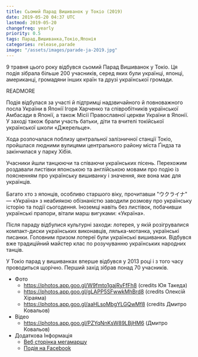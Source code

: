```yaml
---
title: Сьомий Парад Вишиванок у Токіо (2019)
date: 2019-05-20 04:37 UTC
lastmod: 2019-05-20
changefreq: yearly
priority: 0.5
tags: Парад,Вишиванка,Токіо,Японія
categories: release,parade
image: "/assets/images/parade-ja-2019.jpg"
---
```



9 травня цього року відбувся сьомий Парад Вишиванок у Токіо. Ця подія зібрала більше 200 учасників, серед яких були українці, японці, американці, громадяни інших країн та друзі української громади.

READMORE

Подія відбулася за участі й підтримці надзвичайного й повноважного посла України в Японії Ігоря Харченко та співробітників української Амбасади в Японії, а також Місії Православної церкви України в Японії. У заході також брали участь батьки, діти та вчителі токійської української школи «Джерельце».

Хода розпочалася поблизу центральної залізничної станції Токіо, пройшлася людними вулицями центрального району міста Ґіндза та закінчилася у парку Хібія.

Учасники йшли танцюючи та співаючи українських пісень. Перехожим роздавали листівки японською та англійською мовами про подію із поясненням про українську вишиванку і значення, яке вона має для українців.

Багато хто з японців, особливо старшого віку, прочитавши "ウクライナ" — «Україна» з неабиякою обізнаністю заводили розмову про українську історію та події сьогодення. Іноземці навіть без листівок, побачивши українські прапори, вітали марш вигуками: «Україна».

Після параду відбулися культурні заходи: лотерея, у якій розігрувалися компакт-диски українських виконавців, лялька-мотанка, українські писанки. Головним призом лотереї були українські вишиванки. Відбувся вже традиційний майстер клас по розучуванню українських народних танців.

У Токіо парад у вишиванках вперше відбувся у 2013 році і з того часу проводиться щорічно. Перший захід зібрав понад 70 учасників.


- Фото
  - <a target="_blank" href="https://photos.app.goo.gl/W9fmto1gajRyFfFh8">https://photos.app.goo.gl/W9fmto1gajRyFfFh8 (credits Юя Такеда)</a>
  - <a target="_blank" href="https://photos.app.goo.gl/gLAPP5SFwwkMhBrd8">https://photos.app.goo.gl/gLAPP5SFwwkMhBrd8 (credits Олексій Хіраяма)</a>
  - <a target="_blank" href="https://photos.app.goo.gl/aaHLsoMbgYLGQwMf8">https://photos.app.goo.gl/aaHLsoMbgYLGQwMf8 (credits Дмитро Ковальов)</a>
- Відео
  - <a target="_blank" href="https://photos.app.goo.gl/PZYqNnKsW89LBjHM6">https://photos.app.goo.gl/PZYqNnKsW89LBjHM6 (Дмитро Ковальов)</a>
- Додаткова Інформація
  - <a href="https://www.kraiany.org/uk/parade/" target="_blank">Веб сторінка мегамаршу</a>
  - <a href="https://www.facebook.com/events/2278051682450891/" target="_blank">Подія на Facebook</a>
